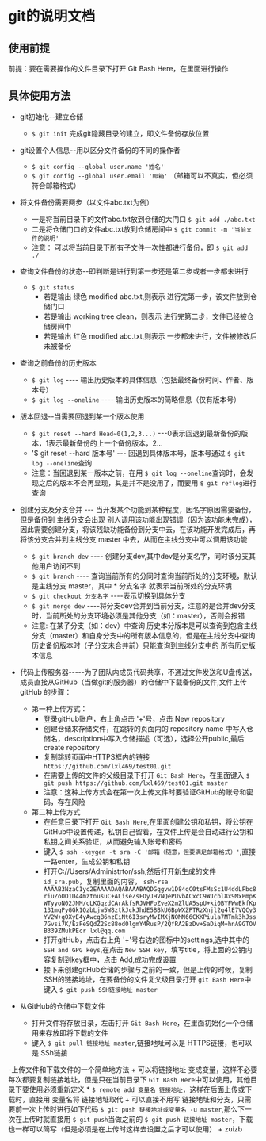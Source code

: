 # git的说明文档
## 使用前提
前提：要在需要操作的文件目录下打开 Git Bash Here，在里面进行操作
## 具体使用方法
- git初始化--建立仓储
    + `$ git init` 完成git隐藏目录的建立，即文件备份存放位置
    
- git设置个人信息--用以区分文件备份的不同的操作者
    + `$ git config --global user.name '姓名'`
    + `$ git config --global user.email '邮箱'` （邮箱可以不真实，但必须符合邮箱格式）
    
- 将文件备份需要两步（以文件abc.txt为例）
    + 一是将当前目录下的文件abc.txt放到仓储的大门口 `$ git add ./abc.txt`
    + 二是将仓储门口的文件abc.txt放到仓储房间中 `$ git commit -m '当前文件的说明'`
    + 注意： 可以将当前目录下所有子文件一次性都进行备份，即 `$ git add ./`
    
- 查询文件备份的状态--即判断是进行到第一步还是第二步或者一步都未进行
    + `$ git status` 
       * 若是输出 绿色 modified abc.txt,则表示 进行完第一步，该文件放到仓储门口
       * 若是输出  working tree clean，则表示 进行完第二步，文件已经被仓储房间中
       * 若是输出 红色 modified abc.txt,则表示 一步都未进行，文件被修改后未被备份
       
- 查询之前备份的历史版本 
    + `$ git log` ---- 输出历史版本的具体信息（包括最终备份时间、作者、版本号）
    + `$ git log --oneline` ---- 输出历史版本的简略信息（仅有版本号）
    
- 版本回退--当需要回退到某一个版本使用
    + `$ git reset --hard Head~0(1,2,3...)` ---0表示回退到最新备份的版本，1表示最新备份的上一个备份版本，2...
    + '$ git reset --hard 版本号' --- 回退到具体版本号，版本号通过 `$ git log --oneline`查询
    + 注意：当回退到某一版本之前，在用 `$ git log --oneline`查询时，会发现之后的版本不会再显现，其是并不是没用了，而要用 `$ git reflog`进行查询

- 创建分支及分支合并 --- 当开发某个功能到某种程度，因名字原因需要备份，但是备份到 主线分支会出现 别人调用该功能出现错误（因为该功能未完成），因此需要创建分支，将该残缺功能备份到分支中去，在该功能开发完成后，再将该分支合并到主线分支 master 中去，从而在主线分支中可以调用该功能
    + `$ git branch dev` ---- 创建分支dev,其中dev是分支名字，同时该分支其他用户访问不到
    + `$ git branch` ---- 查询当前所有的分同时查询当前所处的分支环境，默认是主线分支 master，其中 * 分支名字 就表示当前所处的分支环境
    + `$ git checkout 分支名字` ----表示切换到具体分支
    + `$ git merge dev` ----将分支dev合并到当前分支，注意的是合并dev分支时，当前所处的分支环境必须是其他分支（如：master），否则会报错
    + 注意: 在某子分支（如：dev）中查询 历史本分版本是可以查询到包含主线分支（master）和自身分支中的所有版本信息的，但是在主线分支中查询历史备份版本时（子分支未合并前）只能查询到主线分支中的 所有历史版本信息
    
- 代码上传服务器-----为了团队内成员代码共享，不通过文件发送和U盘传送，成员直接从GitHub（当做git的服务器）的仓储中下载备份的文件,文件上传 gitHub 的步骤：
    + 第一种上传方式：
        * 登录gitHub账户，右上角点击 '+'号，点击 New repository
        * 创建仓储来存储文件，在跳转的页面内的 repository name 中写入仓储名，description中写入仓储描述（可选），选择公开public,最后 create repository
        * 复制跳转页面中HTTPS框内的链接 `https://github.com/lxl469/test01.git`
        * 在需要上传的文件的父级目录下打开 `Git Bash Here`，在里面键入 `$ git push https://github.com/lxl469/test01.git master`
        * 注意：这种上传方式会在第一次上传文件时要验证GitHub的账号和密码，存在风险
    + 第二种上传方式
        * 在任意目录下打开 `Git Bash Here`,在里面创建公钥和私钥，将公钥在GitHub中设置传递，私钥自己留着，在文件上传是会自动进行公钥和私钥之间关系验证，从而避免输入账号和密码
        * 键入 `$ ssh -keygen -t sra -C '邮箱（随意，但要满足邮箱格式）'`,直接一路enter，生成公钥和私钥
        * 打开C://Users/Administrtor/ssh,然后打开新生成的文件 `id_sra.pub`，复制里面的内容， `ssh-rsa AAAAB3NzaC1yc2EAAAADAQABAAABAQDGqgvw1D84qC0tsFMsSc1U4ddLFbc8riuZoOO1D44mztnusuC+ALiseZsFOyJHVNQePUvbACxcC9WJcbl8x9MxPmpKWTyyoN02JNM/cLKGqzdCArAkfsRJVHFoZveX2mZlUA5spU+ki0BYFWwEkfKp131mqPyGGk1QzbLjw5W8ztkJckJhdE5BBkU6BpWXZPTRzXnjl2g4lE7VQCy3YV2W+gOXyE4yAwcgB6nzEiNt6I3sryMvIMXjNOMN66CKKPiula7MTmk3hJss7Gvsi7K/EzFeSQdZ2Sc88od0lgmY4RusP/2QfRA2BzDv+SaDiqM+hnA9GTOVB339ZMukPEcr lxl@qq.com
`
        * 打开gitHub，点击右上角 '+'号右边的图标中的settings,选中其中的 `SSH and GPG keys`,在点击 `New SSH key`，填写title，将上面的公钥内容复制到key框中，点击 Add,成功完成设置
        * 接下来创建gitHub仓储的步骤与之前的一致，但是上传的时候，复制SSH的链接地址，在要备份的文件复父级目录打开 `git Bash Here`中 键入 `$ git push SSH链接地址 master`
  
- 从GitHub的仓储中下载文件
    + 打开文件将存放目录，左击打开 `Git Bash Here`，在里面初始化一个仓储用来存放即将下载的文件
    + 键入 `$ git pull 链接地址 master`,链接地址可以是 HTTPS链接，也可以是 SSh链接
    
-上传文件和下载文件的一个简单地方法
    + 可以将链接地址 变成变量，这样不必要每次都要复制链接地址，但是只在当前目录下 `Git Bash Here`中可以使用，其他目录下要使用必须重新定义
        * `$ remote add 变量名 链接地址`，这样在后面上传或下载时，直接用 变量名将 链接地址取代
    + 可以直接不用写 链接地址和分支，只需要前一次上传时进行如下代码 `$ git push 链接地址或变量名 -u master`,那么下一次在上传时就直接用 `$ git push`当做之前的 `$ git push 链接地址 master`，下载也一样可以简写（但是必须是在上传时这样去设置之后才可以使用）
    + zuizb